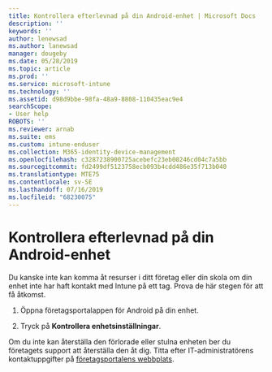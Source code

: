 ```yaml
---
title: Kontrollera efterlevnad på din Android-enhet | Microsoft Docs
description: ''
keywords: ''
author: lenewsad
ms.author: lanewsad
manager: dougeby
ms.date: 05/28/2019
ms.topic: article
ms.prod: ''
ms.service: microsoft-intune
ms.technology: ''
ms.assetid: d98d9bbe-98fa-48a9-8808-110435eac9e4
searchScope:
- User help
ROBOTS: ''
ms.reviewer: arnab
ms.suite: ems
ms.custom: intune-enduser
ms.collection: M365-identity-device-management
ms.openlocfilehash: c3287238900725acebefc23eb00246cd04c7a5bb
ms.sourcegitcommit: fd2499df5123758ecb093b4cdd486e35f713b040
ms.translationtype: MTE75
ms.contentlocale: sv-SE
ms.lasthandoff: 07/16/2019
ms.locfileid: "68230075"
---
```

# <a name="check-compliance-on-your-android-device"></a>Kontrollera efterlevnad på din Android-enhet

Du kanske inte kan komma åt resurser i ditt företag eller din skola om din enhet inte har haft kontakt med Intune på ett tag. Prova de här stegen för att få åtkomst.  

1. Öppna företagsportalappen för Android på din enhet.  

2. Tryck på **Kontrollera enhetsinställningar**.   

Om du inte kan återställa den förlorade eller stulna enheten ber du företagets support att återställa den åt dig. Titta efter IT-administratörens kontaktuppgifter på [företagsportalens webbplats](https://go.microsoft.com/fwlink/?linkid=2010980).  
